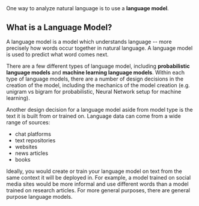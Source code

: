 ##

One way to analyze natural language is to use a **language model**.

## What is a Language Model?
A language model is a model which understands language -- more precisely how words occur together in natural language. A language model is used to predict what word comes next.

There are a few different types of language model, including **probabilistic language models** and **machine learning language models**. Within each type of language models, there are a number of design decisions in the creation of the model, including the mechanics of the model creation (e.g. unigram vs bigram for probabilistic, Neural Network setup for machine learning).

Another design decision for a language model aside from model type is the text it is built from or trained on. Language data can come from a wide range of sources:
* chat platforms
* text repositories
* websites
* news articles
* books

Ideally, you would create or train your language model on text from the same context it will be deployed in. For example, a model trained on social media sites would be more informal and use different words than a model trained on research articles. For more general purposes, there are general purpose language models.

